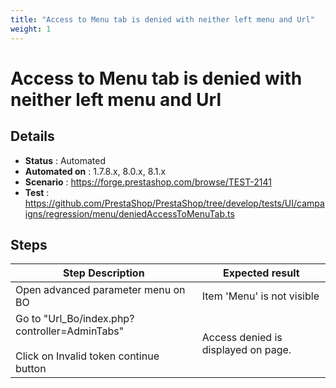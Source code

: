 ```yaml
---
title: "Access to Menu tab is denied with neither left menu and Url"
weight: 1
---
```


# Access to Menu tab is denied with neither left menu and Url
## Details
* **Status** : Automated
* **Automated on** : 1.7.8.x, 8.0.x, 8.1.x
* **Scenario** : https://forge.prestashop.com/browse/TEST-2141
* **Test** : https://github.com/PrestaShop/PrestaShop/tree/develop/tests/UI/campaigns/regression/menu/deniedAccessToMenuTab.ts

## Steps
| Step Description | Expected result |
| ----- | ----- |
| Open advanced parameter menu on BO | Item 'Menu' is not visible |
| Go to "Url_Bo/index.php?controller=AdminTabs"<br><br>Click on Invalid token continue button | Access denied is displayed on page. |
